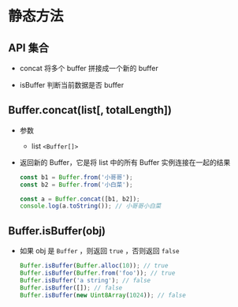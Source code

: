 # 静态方法

## API 集合

  - concat 将多个 buffer 拼接成一个新的 buffer

  - isBuffer 判断当前数据是否 buffer

## Buffer.concat(list\[, totalLength])

  - 参数

      - list `<Buffer[]>`

  - 返回新的 Buffer，它是将 list 中的所有 Buffer 实例连接在一起的结果

    ```javascript
    const b1 = Buffer.from('小哥哥');
    const b2 = Buffer.from('小白菜');

    const a = Buffer.concat([b1, b2]);
    console.log(a.toString()); // 小哥哥小白菜
    ```

## Buffer.isBuffer(obj)

  - 如果 obj 是 `Buffer` ，则返回 `true` ，否则返回 `false`

    ```javascript
    Buffer.isBuffer(Buffer.alloc(10)); // true
    Buffer.isBuffer(Buffer.from('foo')); // true
    Buffer.isBuffer('a string'); // false
    Buffer.isBuffer([]); // false
    Buffer.isBuffer(new Uint8Array(1024)); // false
    ```
